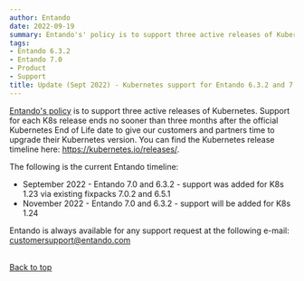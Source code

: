```yaml
---
author: Entando
date: 2022-09-19
summary: Entando's' policy is to support three active releases of Kubernetes. Support for each K8s release ends no sooner than three months after the official Kubernetes End of Life date to give our customers and partners time to upgrade their Kubernetes version. The following is the current Entando timeline.
tags:
- Entando 6.3.2
- Entando 7.0
- Product
- Support
title: Update (Sept 2022) - Kubernetes support for Entando 6.3.2 and 7.0
---
```


<p><a href="https://www.entando.com/page/en/eosl">Entando's policy</a> is to support three active releases of Kubernetes. Support for each K8s release ends no sooner than three months after the official Kubernetes End of Life date to give our customers and partners time to upgrade their Kubernetes version. You can find the Kubernetes release timeline here: <a href="https://kubernetes.io/releases/" target="_blank">https://kubernetes.io/releases/</a>.</p>

<p>The following is the current Entando timeline:</p>

<ul>
	<li>September 2022 - Entando 7.0 and 6.3.2 - support was added for K8s 1.23 via existing fixpacks 7.0.2 and 6.5.1</li>
	<li>November 2022 - Entando 7.0 and 6.3.2 - support will be added for K8s 1.24</li>
</ul>

<p>Entando is always available for any support request at the following e-mail: <a href="mailto:customersupport@entando.com">customersupport@entando.com</a></p>

</span><br><a href="#">Back to top</a></span></p>
